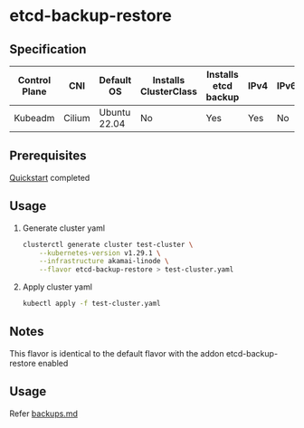 # etcd-backup-restore

## Specification
| Control Plane | CNI    | Default OS   | Installs ClusterClass | Installs etcd backup | IPv4 | IPv6 |
|---------------|--------|--------------|-----------------------|----------------------|------|------|
| Kubeadm       | Cilium | Ubuntu 22.04 | No                    | Yes                  | Yes  | No   |

## Prerequisites
[Quickstart](../getting-started.md) completed
## Usage
1. Generate cluster yaml
    ```bash
    clusterctl generate cluster test-cluster \
        --kubernetes-version v1.29.1 \
        --infrastructure akamai-linode \
        --flavor etcd-backup-restore > test-cluster.yaml
    ```
2. Apply cluster yaml
    ```bash
    kubectl apply -f test-cluster.yaml
    ```


## Notes
This flavor is identical to the default flavor with the addon etcd-backup-restore enabled

## Usage
Refer [backups.md](../backups.md)
